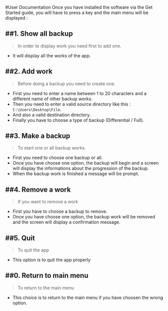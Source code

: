 #User Documentation
Once you have installed the software via the Get Started guide, you will have to press a key and the main menu will be displayed :

##1. Show all backup
-----------------
> In order to display work you need first to add one.
* It will display all the works of the app.

##2. Add work
-----------------
> Before doing a backup you need to create one.
* First you need to enter a name between 1 to 20 characters and a different name of other backup works.
* Then you need to enter a valid source directory like this : `C:\Users\Desktop\File`.
* And also a valid destination directory.
* Finally you have to choose a type of backup (Differential / Full).

##3. Make a backup
-----------------
> To start one or all backup works.
* First you need to choose one backup or all.
* Once you have choose one option, the backup will begin and a screen will display the informations about the progression of the backup.
* When the backup work is finished a message will be prompt.

##4. Remove a work
-----------------
> If you want to remove a work
* First you have to choose a backup to remove.
* Once you have choose one option, the backup work will be removed and the screen will display a confirmation message.

##5. Quit
-----------------
> To quit the app
* This option is to quit the app properly

##0. Return to main menu
-----------------
> To return to the main menu
* This choice is to return to the main menu if you have choosen the wrong option.
